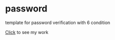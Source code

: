 # password
template for password verification with 6 condition 

[Click](https://yana-dyachok.github.io/password/) to see my work

